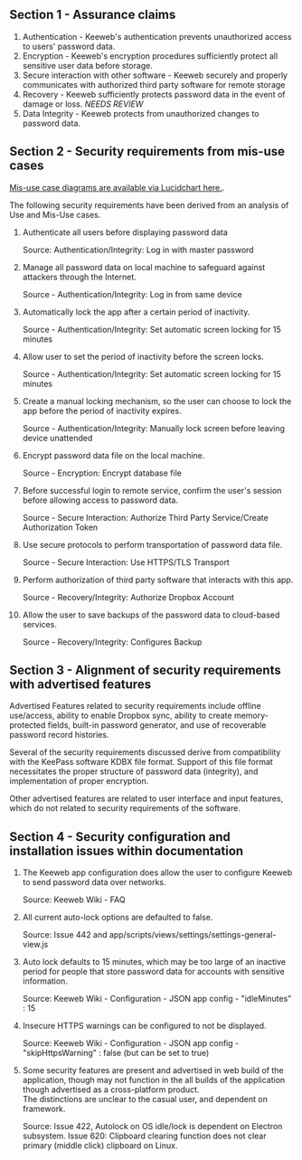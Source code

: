 Section 1 - Assurance claims
--------
1. Authentication - Keeweb's authentication prevents unauthorized access to users' password data.
2. Encryption - Keeweb's encryption procedures sufficiently protect all sensitive user data before storage.
3. Secure interaction with other software - Keeweb securely and properly communicates with authorized third 
   party software for remote storage
4. Recovery - Keeweb sufficiently protects password data in the event of damage or loss.
*NEEDS REVIEW*
5. Data Integrity - Keeweb protects from unauthorized changes to password data.


Section 2 - Security requirements from mis-use cases
-------
[Mis-use case diagrams are available via Lucidchart here.](https://www.lucidchart.com/invitations/accept/70bd4364-1a62-4d1d-94f8-2f44f9fdb0fe).

The following security requirements have been derived from an analysis of Use and Mis-Use cases.

 1. Authenticate all users before displaying password data
 
    Source: Authentication/Integrity: Log in with master password
    
 2. Manage all password data on local machine to safeguard against attackers through the Internet.
 
    Source - Authentication/Integrity: Log in from same device
    
 3. Automatically lock the app after a certain period of inactivity.
 
    Source - Authentication/Integrity: Set automatic screen locking for 15 minutes
    
 4. Allow user to set the period of inactivity before the screen locks.
 
    Source - Authentication/Integrity: Set automatic screen locking for 15 minutes
    
 5. Create a manual locking mechanism, so the user can choose to lock the app before the period 
    of inactivity expires.
    
    Source - Authentication/Integrity: Manually lock screen before leaving device unattended
    
 6. Encrypt password data file on the local machine.
 
    Source - Encryption: Encrypt database file
    
 7. Before successful login to remote service, confirm the user's session before allowing access to password data.
 
    Source - Secure Interaction: Authorize Third Party Service/Create Authorization Token
    
 8. Use secure protocols to perform transportation of password data file.
 
    Source - Secure Interaction: Use HTTPS/TLS Transport
    
 9. Perform authorization of third party software that interacts with this app.
 
    Source - Recovery/Integrity: Authorize Dropbox Account
     
10. Allow the user to save backups of the password data to cloud-based services.

    Source - Recovery/Integrity: Configures Backup

Section 3 - Alignment of security requirements with advertised features
-------

Advertised Features related to security requirements include offline use/access, ability to enable Dropbox sync, ability 
to create memory-protected fields, built-in password generator, and use of recoverable password record histories.  

Several of the security requirements discussed derive from compatibility with the KeePass software KDBX file format. Support
of this file format necessitates the proper structure of password data (integrity), and implementation of proper encryption.

Other advertised features are related to user interface and input features, which do not related to security requirements 
of the software.


Section 4 - Security configuration and installation issues within documentation
------

1. The Keeweb app configuration does allow the user to configure Keeweb to send password data over 
   networks. 
   
   Source: Keeweb Wiki - FAQ
   
2. All current auto-lock options are defaulted to false. 

   Source: Issue 442 and app/scripts/views/settings/settings-general-view.js
   
3. Auto lock defaults to 15 minutes, which may be too large of an inactive period for people that 
   store password data for accounts with sensitive information.
   
   Source: Keeweb Wiki - Configuration - JSON app config - "idleMinutes" : 15
   
4. Insecure HTTPS warnings can be configured to not be displayed.

   Source: Keeweb Wiki - Configuration - JSON app config - "skipHttpsWarning" : false (but can be 
           set to true)
           
5. Some security features are present and advertised in web build of the application, though may 
   not function in the all builds of the application though advertised as a cross-platform product.  
   The distinctions are unclear to the casual user, and dependent on framework.
   
   Source: Issue 422, Autolock on OS idle/lock is dependent on Electron subsystem. Issue 620: Clipboard clearing function does not clear primary (middle click) clipboard on Linux.
